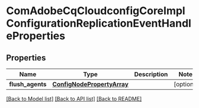 # ComAdobeCqCloudconfigCoreImplConfigurationReplicationEventHandleProperties

## Properties
Name | Type | Description | Notes
------------ | ------------- | ------------- | -------------
**flush_agents** | [**ConfigNodePropertyArray**](ConfigNodePropertyArray.md) |  | [optional] 

[[Back to Model list]](../README.md#documentation-for-models) [[Back to API list]](../README.md#documentation-for-api-endpoints) [[Back to README]](../README.md)


